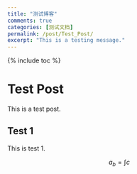 ```yaml
---
title: "测试博客"
comments: true
categories: [测试文档]
permalink: /post/Test_Post/
excerpt: "This is a testing message."
---
```


{% include toc %}

# Test Post

This is a test post.

## Test 1

This is test 1.

$$ a_b = \int c $$


